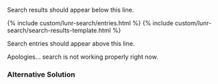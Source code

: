 
Search results should appear below this line.<br/>

{% include custom/lunr-search/entries.html %}
{% include custom/lunr-search/search-results-template.html %}

Search entries should appear above this line.<br/>

<p>Apologies&hellip; search is not working properly right now.</p>

<h3>Alternative Solution</h3>

<!--
Search entries should appear below this line (in source/search/index.markdown).
{% include custom/lunr-search/entries.html %}
Search entries should appear above this line (in source/search/index.markdown).
-->


